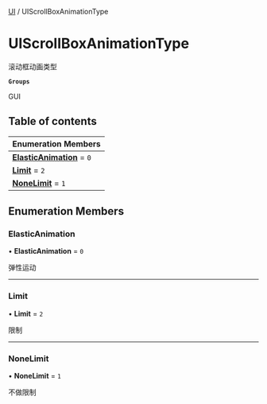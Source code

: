 [UI](../modules/UI.UI.md) / UIScrollBoxAnimationType

# UIScrollBoxAnimationType <Badge type="tip" text="Enumeration" /> <Score text="UIScrollBoxAnimationType" />

滚动框动画类型

**`Groups`**

GUI

## Table of contents

| Enumeration Members |
| :-----|
| **[ElasticAnimation](UI.UIScrollBoxAnimationType.md#elasticanimation)** = ``0`` <br> |
| **[Limit](UI.UIScrollBoxAnimationType.md#limit)** = ``2`` <br> |
| **[NoneLimit](UI.UIScrollBoxAnimationType.md#nonelimit)** = ``1`` <br> |

## Enumeration Members

### ElasticAnimation <Score text="ElasticAnimation" /> 

• **ElasticAnimation** = ``0``

弹性运动

___

### Limit <Score text="Limit" /> 

• **Limit** = ``2``

限制

___

### NoneLimit <Score text="NoneLimit" /> 

• **NoneLimit** = ``1``

不做限制
